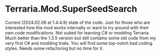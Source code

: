 # Terraria.Mod.SuperSeedSearch
Current (2024.02.06 at 1.4.4.9) state of the code.
Just for those who are interested how the mod works internally or want to try around with their own code modifications.
Not suited for learning C# or modding Terraria.
Much better than the 1.3.5 version but still contains some old code from my very first C# and modding trials.
You will find some top-notch bad coding styles.
Needs some refactoring but no time for it.
